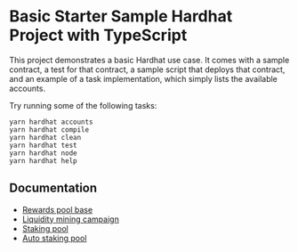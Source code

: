 # Basic Starter Sample Hardhat Project with TypeScript

This project demonstrates a basic Hardhat use case. It comes with a sample contract, a test for that contract, a sample script that deploys that contract, and an example of a task implementation, which simply lists the available accounts.

Try running some of the following tasks:

```shell
yarn hardhat accounts
yarn hardhat compile
yarn hardhat clean
yarn hardhat test
yarn hardhat node
yarn hardhat help
```

## Documentation

- [Rewards pool base](docs/RewardsPoolBase.md)
- [Liquidity mining campaign](docs/LiquidityMiningCampaign.md)
- [Staking pool](docs/NonCompoundingRewardsPool.md)
- [Auto staking pool](docs/V2/CompoundingRewardsPool.md)
